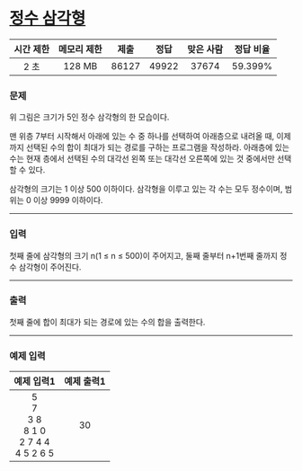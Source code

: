 # [정수 삼각형](https://www.acmicpc.net/problem/1932)

<div align = center>

| 시간 제한 | 메모리 제한 | 제출  | 정답  | 맞은 사람 | 정답 비율 |
| :-------: | :---------: | :---: | :---: | :-------: | :-------: |
|   2 초    |   128 MB    | 86127 | 49922 |   37674   |  59.399%  |

</div>

### 문제

위 그림은 크기가 5인 정수 삼각형의 한 모습이다.

맨 위층 7부터 시작해서 아래에 있는 수 중 하나를 선택하여 아래층으로 내려올 때, 이제까지 선택된 수의 합이 최대가 되는 경로를 구하는 프로그램을 작성하라. 아래층에 있는 수는 현재 층에서 선택된 수의 대각선 왼쪽 또는 대각선 오른쪽에 있는 것 중에서만 선택할 수 있다.

삼각형의 크기는 1 이상 500 이하이다. 삼각형을 이루고 있는 각 수는 모두 정수이며, 범위는 0 이상 9999 이하이다.

---

### 입력

첫째 줄에 삼각형의 크기 n(1 ≤ n ≤ 500)이 주어지고, 둘째 줄부터 n+1번째 줄까지 정수 삼각형이 주어진다.

---

### 출력

첫째 줄에 합이 최대가 되는 경로에 있는 수의 합을 출력한다.

---

### 예제 입력

|                     예제 입력1                      | 예제 출력1 |
| :-------------------------------------------------: | :--------: |
| 5<br/>7<br/>3 8<br/>8 1 0<br/>2 7 4 4<br/>4 5 2 6 5 |     30     |
